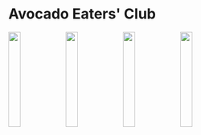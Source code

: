 <h1>Avocado Eaters' Club</h1>

<span>
  <img src="https://data.whicdn.com/images/342419592/original.gif" width="22%" align="left" />
  <img src="https://media4.giphy.com/media/m4i1yGC3djKgg/200w.gif" width="22%" align="left" />
  <img src="https://c.tenor.com/-ek5piZ78nsAAAAd/avocado-dancing.gif" width="22%" align="left" />
  <img src="https://media3.giphy.com/media/3o7bufB2gMeaRFfumY/giphy.gif" width="22%" align="left" />
</span>
